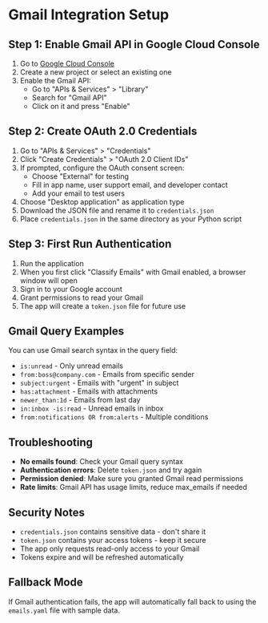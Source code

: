 # Gmail Integration Setup

## Step 1: Enable Gmail API in Google Cloud Console

1. Go to [Google Cloud Console](https://console.cloud.google.com/)
2. Create a new project or select an existing one
3. Enable the Gmail API:
   - Go to "APIs & Services" > "Library"
   - Search for "Gmail API"
   - Click on it and press "Enable"

## Step 2: Create OAuth 2.0 Credentials

1. Go to "APIs & Services" > "Credentials"
2. Click "Create Credentials" > "OAuth 2.0 Client IDs"
3. If prompted, configure the OAuth consent screen:
   - Choose "External" for testing
   - Fill in app name, user support email, and developer contact
   - Add your email to test users
4. Choose "Desktop application" as application type
5. Download the JSON file and rename it to `credentials.json`
6. Place `credentials.json` in the same directory as your Python script

## Step 3: First Run Authentication

1. Run the application
2. When you first click "Classify Emails" with Gmail enabled, a browser window will open
3. Sign in to your Google account
4. Grant permissions to read your Gmail
5. The app will create a `token.json` file for future use

## Gmail Query Examples

You can use Gmail search syntax in the query field:

- `is:unread` - Only unread emails
- `from:boss@company.com` - Emails from specific sender
- `subject:urgent` - Emails with "urgent" in subject
- `has:attachment` - Emails with attachments
- `newer_than:1d` - Emails from last day
- `in:inbox -is:read` - Unread emails in inbox
- `from:notifications OR from:alerts` - Multiple conditions

## Troubleshooting

- **No emails found**: Check your Gmail query syntax
- **Authentication errors**: Delete `token.json` and try again
- **Permission denied**: Make sure you granted Gmail read permissions
- **Rate limits**: Gmail API has usage limits, reduce max_emails if needed

## Security Notes

- `credentials.json` contains sensitive data - don't share it
- `token.json` contains your access tokens - keep it secure
- The app only requests read-only access to your Gmail
- Tokens expire and will be refreshed automatically

## Fallback Mode

If Gmail authentication fails, the app will automatically fall back to using the `emails.yaml` file with sample data.
